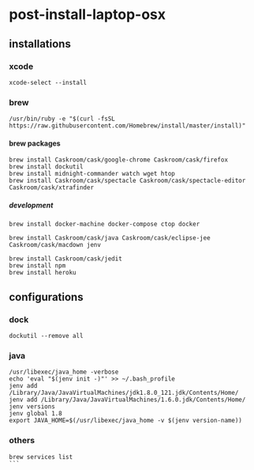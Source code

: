 # post-install-laptop-osx

##  installations

### xcode

```
xcode-select --install
```

### brew

```
/usr/bin/ruby -e "$(curl -fsSL https://raw.githubusercontent.com/Homebrew/install/master/install)"
```

#### brew packages

```
brew install Caskroom/cask/google-chrome Caskroom/cask/firefox
brew install dockutil
brew install midnight-commander watch wget htop
brew install Caskroom/cask/spectacle Caskroom/cask/spectacle-editor Caskroom/cask/xtrafinder
```

##### development

```
brew install docker-machine docker-compose ctop docker

brew install Caskroom/cask/java Caskroom/cask/eclipse-jee Caskroom/cask/macdown jenv

brew install Caskroom/cask/jedit
brew install npm
brew install heroku

```


## configurations

### dock

```
dockutil --remove all
```

### java

```
/usr/libexec/java_home -verbose
echo 'eval "$(jenv init -)"' >> ~/.bash_profile
jenv add /Library/Java/JavaVirtualMachines/jdk1.8.0_121.jdk/Contents/Home/
jenv add /Library/Java/JavaVirtualMachines/1.6.0.jdk/Contents/Home/
jenv versions
jenv global 1.8
export JAVA_HOME=$(/usr/libexec/java_home -v $(jenv version-name))
```

### others

````
brew services list
```






